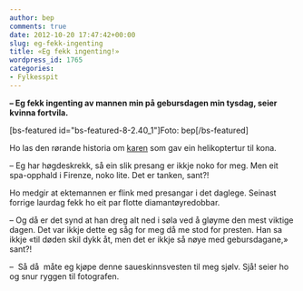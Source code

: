 ```yaml
---
author: bep
comments: true
date: 2012-10-20 17:47:42+00:00
slug: eg-fekk-ingenting
title: «Eg fekk ingenting!»
wordpress_id: 1765
categories:
- Fylkesspit
---
```


**– Eg fekk ingenting av mannen min på gebursdagen min tysdag, seier kvinna fortvila.**

[bs-featured id="bs-featured-8-2.40_1"]Foto: bep[/bs-featured]

<!--more-->

Ho las den rørande historia om [karen](http://nrk.no/nyheter/distrikt/nrk_sogn_og_fjordane/1.8363940) som gav ein helikoptertur til kona.

– Eg har høgdeskrekk, så ein slik presang er ikkje noko for meg. Men eit spa-opphald i Firenze, noko lite. Det er tanken, sant?!

Ho medgir at ektemannen er flink med presangar i det daglege. Seinast forrige laurdag fekk ho eit par flotte diamantøyredobbar.

– Og då er det synd at han dreg alt ned i søla ved å gløyme den mest viktige dagen. Det var ikkje dette eg såg for meg då me stod for presten. Han sa ikkje «til døden skil dykk åt, men det er ikkje så nøye med gebursdagane,» sant?!

–  Så då  måte eg kjøpe denne saueskinnsvesten til meg sjølv. Sjå! seier ho og snur ryggen til fotografen.
